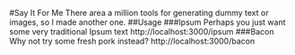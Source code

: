 #Say It For Me
		There area a million tools for generating dummy text or images, so I made another one.
##Usage
###Ipsum
Perhaps you just want some very traditional Ipsum text
		http://localhost:3000/ipsum
###Bacon
Why not try some fresh pork instead?
		http://localhost:3000/bacon